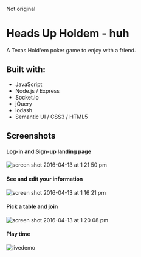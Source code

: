 Not original

# Heads Up Holdem - huh


A Texas Hold'em poker game to enjoy with a friend.

## Built with:
* JavaScript
* Node.js / Express
* Socket.io
* jQuery
* lodash
* Semantic UI / CSS3 / HTML5

## Screenshots
#### Log-in and Sign-up landing page
![screen shot 2016-04-13 at 1 21 50 pm](https://cloud.githubusercontent.com/assets/15877384/14508161/085a09f8-017b-11e6-890d-11d88a621be2.png)
#### See and edit your information
![screen shot 2016-04-13 at 1 16 21 pm](https://cloud.githubusercontent.com/assets/15877384/14508178/1f286940-017b-11e6-8def-c8cc6192f3f3.png)
#### Pick a table and join
![screen shot 2016-04-13 at 1 20 08 pm](https://cloud.githubusercontent.com/assets/15877384/14508229/511d70da-017b-11e6-91ae-92f39e098617.png)
#### Play time
![livedemo](https://cloud.githubusercontent.com/assets/15877384/14508197/35f74efc-017b-11e6-9712-845a4447ef2a.gif)
